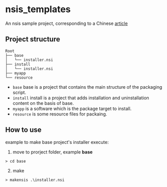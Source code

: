 # nsis_templates

An nsis sample project, corresponding to a Chinese [article](https://juejin.cn/post/7207410405857034301)

## Project structure

```
Root
├── base
│   └── installer.nsi
├── install
│   └── installer.nsi
├── myapp
└── resource
```

- `base` base is a project that contains the main structure of the packaging script.
- `install` install is a project that adds installation and uninstallation content on the basis of base.
- `myapp` is a software which is the package target to install.
- `resource` is some resource files for packaing.

## How to use

example to make base project's installer execute:

1. move to prorject folder, example **base**

```
> cd base
```

2. make

```
> makensis .\installer.nsi
```
